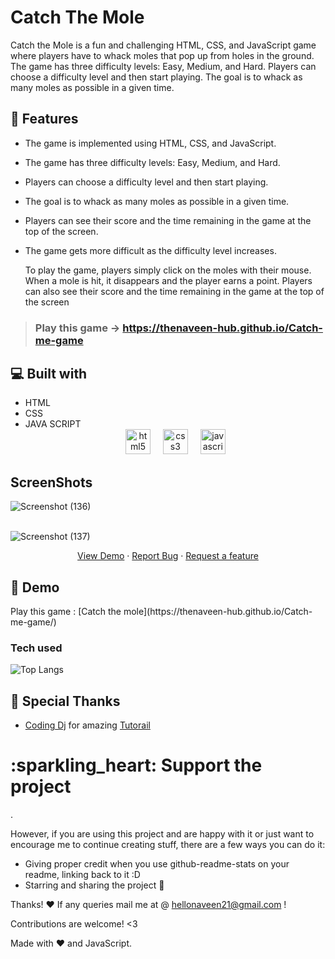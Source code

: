 # Catch The Mole

Catch the Mole is a fun and challenging HTML, CSS, and JavaScript game where players have to whack moles that pop up from holes in the ground. The game has three difficulty levels: Easy, Medium, and Hard. Players can choose a difficulty level and then start playing. The goal is to whack as many moles as possible in a given time.
## 🧐 Features
- The game is implemented using HTML, CSS, and JavaScript.
- The game has three difficulty levels: Easy, Medium, and Hard.
- Players can choose a difficulty level and then start playing.
- The goal is to whack as many moles as possible in a given time.
- Players can see their score and the time remaining in the game at the top of the screen.
- The game gets more difficult as the difficulty level increases.
  
  To play the game, players simply click on the moles with their mouse. When a mole is hit, it disappears and the player earns a point.
  Players can also see their score and the time remaining in the game at the top of the screen

> ### Play this game -> https://thenaveen-hub.github.io/Catch-me-game

## 💻 Built with

- HTML
- CSS
- JAVA SCRIPT
  <div align="center">
  <img src="https://cdn.jsdelivr.net/gh/devicons/devicon/icons/html5/html5-original.svg" height="40" alt="html5 logo"  />
  <img width="12" />
  <img src="https://cdn.jsdelivr.net/gh/devicons/devicon/icons/css3/css3-original.svg" height="40" alt="css3 logo"  />
  <img width="12" />
  <img src="https://cdn.jsdelivr.net/gh/devicons/devicon/icons/javascript/javascript-original.svg" height="40" alt="javascript logo"  />
</div>

## ScreenShots
![Screenshot (136)](https://github.com/Thenaveen-hub/Catch-me-game/assets/140473308/a79db1bb-6f45-4151-a92d-bab1dcbfbea7)<br><br>

![Screenshot (137)](https://github.com/Thenaveen-hub/Catch-me-game/assets/140473308/e6f0d5d1-922c-4725-8e4c-0d2acd54f053)
<p align="center">
    <a href="https://Thenaveen-hub.github.io/catch-me-game" target="blank">View Demo</a>
    ·
    <a href="https://github.com/Thenaveen-hub/Catch-me-game/issues/new/choose">Report Bug</a>
    ·
    <a href="https://github.com/Thenaveen-hub/Catch-me-game/issues/new/choose">Request a feature</a>
</p>

## 🚀 Demo

<a href="https://thenaveen-hub.github.io/Catch-me-game/" target="blank">
</a>
Play this game : [Catch the mole](https://thenaveen-hub.github.io/Catch-me-game/)



### Tech used
![Top Langs](https://github-readme-stats.vercel.app/api/top-langs/?username=Thenaveen-hub)
## 🙇 Special Thanks

- [Coding Dj](https://www.youtube.com/@codingdj) for amazing [Tutorail](https://www.youtube.com/watch?v=ZHRDg9LG9EQ&t=170s)

# :sparkling\_heart: Support the project
.

However, if you are using this project and are happy with it or just want to encourage me to continue creating stuff, there are a few ways you can do it:

*   Giving proper credit when you use github-readme-stats on your readme, linking back to it :D
*   Starring and sharing the project :rocket:
  
Thanks! :heart:
If any queries mail me at @ hellonaveen21@gmail.com !

Contributions are welcome! <3

Made with :heart: and JavaScript.
